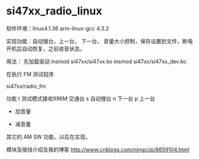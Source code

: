 # si47xx_radio_linux
软件环境：linux4.1.36  arm-linux-gcc 4.3.2

实现功能：自动搜台，上一台， 下一台， 音量大小控制，保存设置到文件，断电开机后自动恢复，之前收音状态。

用法：
先加载驱动
insmod si47xx/si47xx.ko
insmod si47xx/si47xx_dev.ko

在执行 FM 测试程序

si47xx/radio_fm

功能
t 测试模式接收996M 交通台
s 自动搜台
n 下一台
p 上一台
+ 加音量
- 减音量

其它的 AM SW 功能，以后在实现。

模块及接线介绍及我的博客
http://www.cnblogs.com/ningci/p/6659104.html


